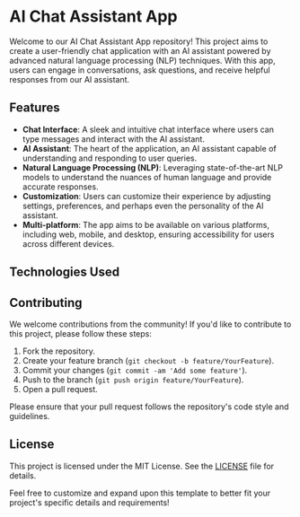 # AI Chat Assistant App

Welcome to our AI Chat Assistant App repository! This project aims to create a user-friendly chat application with an AI assistant powered by advanced natural language processing (NLP) techniques. With this app, users can engage in conversations, ask questions, and receive helpful responses from our AI assistant.

## Features

- **Chat Interface**: A sleek and intuitive chat interface where users can type messages and interact with the AI assistant.
- **AI Assistant**: The heart of the application, an AI assistant capable of understanding and responding to user queries.
- **Natural Language Processing (NLP)**: Leveraging state-of-the-art NLP models to understand the nuances of human language and provide accurate responses.
- **Customization**: Users can customize their experience by adjusting settings, preferences, and perhaps even the personality of the AI assistant.
- **Multi-platform**: The app aims to be available on various platforms, including web, mobile, and desktop, ensuring accessibility for users across different devices.

## Technologies Used


## Contributing

We welcome contributions from the community! If you'd like to contribute to this project, please follow these steps:

1. Fork the repository.
2. Create your feature branch (`git checkout -b feature/YourFeature`).
3. Commit your changes (`git commit -am 'Add some feature'`).
4. Push to the branch (`git push origin feature/YourFeature`).
5. Open a pull request.

Please ensure that your pull request follows the repository's code style and guidelines.

## License

This project is licensed under the MIT License. See the [LICENSE](LICENSE) file for details.


Feel free to customize and expand upon this template to better fit your project's specific details and requirements!
